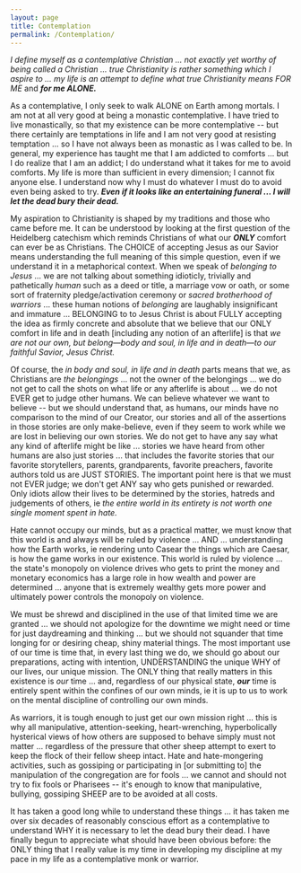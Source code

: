 ```yaml
---
layout: page
title: Contemplation
permalink: /Contemplation/
---
```



*I define myself as a contemplative Christian ... not exactly yet worthy of being called a Christian ... true Christianity is rather something which I aspire to ... my life is an attempt to define what true Christianity means FOR ME* and ***for me ALONE.***

As a contemplative, I only seek to walk ALONE on Earth among mortals. I am not at all very good at being a monastic contemplative. I have tried to live monastically, so that my existence can be more contemplative -- but there certainly are temptations in life and I am not very good at resisting temptation ... so I have not always been as monastic as I was called to be.  In general, my experience has taught me that I am addicted to comforts ... but I do realize that I am an addict; I do understand what it takes for me to avoid comforts. My life is more than sufficient in every dimension; I cannot fix anyone else. I understand now why I must do whatever I must do to avoid even being asked to try. ***Even if it looks like an entertaining funeral ... I will let the dead bury their dead.***

My aspiration to Christianity is shaped by my traditions and those who came before me. It can be understood by looking at the first question of the Heidelberg catechism which reminds Christians of what our ***ONLY*** comfort can ever be as Christians. The CHOICE of accepting Jesus as our Savior means understanding the full meaning of this simple question, even if we understand it in a metaphorical context.  When we speak of *belonging to Jesus* ... we are not talking about something idioticly, trivially and pathetically *human* such as a deed or title, a marriage vow or oath, or some sort of fraternity pledge/activation ceremony or *sacred brotherhood of warriors* ... these human notions of *belonging* are laughably insignificant and immature  ... BELONGING to to Jesus Christ is about FULLY accepting the idea as firmly concrete and absolute that we believe that our ONLY comfort in life and in death [including any notion of an afterlife] is that *we are not our own, but belong—body and soul, in life and in death—to our faithful Savior, Jesus Christ.* 

Of course, the *in body and soul, in life and in death* parts means that we, as Christians are *the belongings* ... not the owner of the belongings ... we do not get to call the shots on what life or any afterlife is about ... we do not EVER get to judge other humans.  We can believe whatever we want to believe -- but we should understand that, as humans, our minds have no comparison to the mind of our Creator, our stories and all of the assertions in those stories are only make-believe, even if they seem to work while we are lost in believing our own stories. We do not get to have any say what any kind of afterlife might be like ... stories we have heard from other humans are also just stories ... that includes the favorite stories that our favorite storytellers, parents, grandparents, favorite preachers, favorite authors told us are JUST STORIES. The important point here is that we must not EVER judge; we don't get ANY say who gets punished or rewarded. Only idiots allow their lives to be determined by the stories, hatreds and judgements of others, ie *the entire world in its entirety is not worth one single moment spent in hate.*

Hate cannot occupy our minds, but as a practical matter, we must know that this world is and always will be ruled by violence ... AND ... understanding how the Earth works, ie rendering unto Casear the things which are Caesar, is how the game works in our existence. This world is ruled by violence ... the state's monopoly on violence drives who gets to print the money and monetary economics has a large role in how wealth and power are determined ... anyone that is extremely wealthy gets more power and ultimately power controls the monopoly on violence.  

We must be shrewd and disciplined in the use of that limited time  we are granted ... we should not apologize for the downtime we might need or time for just daydreaming and thinking ... but we should not squander that time longing for or desiring cheap, shiny material things. The most important use of our time is time that, in every last thing we do, we should go about our preparations, acting with intention, UNDERSTANDING the unique WHY of our lives, our unique mission. The ONLY thing that really matters in this existence is *our* time ... and, regardless of our physical state, ***our*** time is entirely spent within the confines of our own minds, ie it is up to us to work on the mental discipline of controlling our own minds. 

As warriors, it is tough enough to just get our own mission right ... this is why all manipulative, attention-seeking, heart-wrenching, hyperbolically hysterical views of how others are supposed to behave simply must not matter ... regardless of the pressure that other sheep attempt to exert to keep the flock of their fellow sheep intact. Hate and hate-mongering activities, such as gossiping or participating in [or submitting to] the manipulation of the congregation are for fools ... we cannot and should not try to fix fools or Pharisees -- it's enough to know that manipulative, bullying, gossiping SHEEP are to be avoided at all costs.

It has taken a good long while to understand these things ... it has taken me over six decades of reasonably conscious effort as a contemplative to understand WHY it is necessary to let the dead bury their dead. I have finally begun to appreciate what should have been obvious before: the ONLY thing that I really value is my time in developing my discipline at my pace in my life as a contemplative monk or warrior. 

 